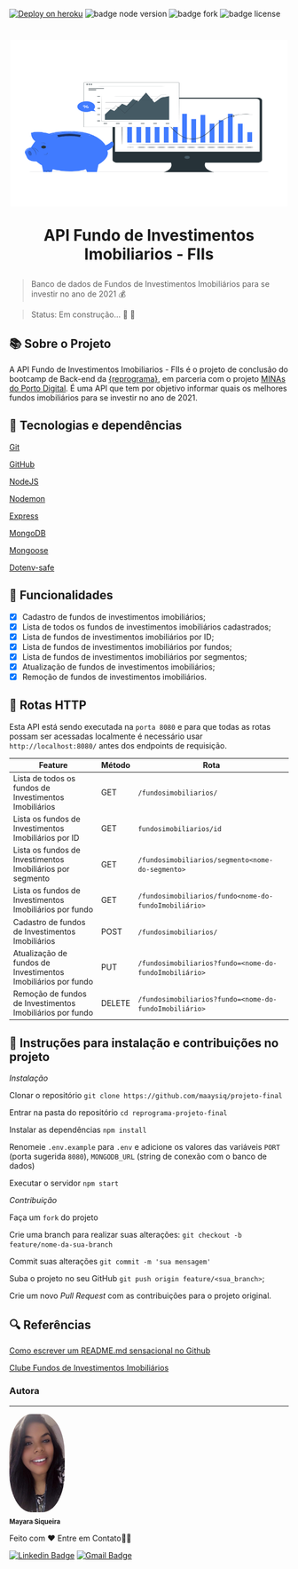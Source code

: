 [![Deploy on heroku](https://img.shields.io/badge/deploy-heroku.com-blueviolet)](https://projeto-fundos-imobiliarios.herokuapp.com/) 
![badge node version](https://img.shields.io/badge/node-v12.18.3-brightgreen)
![badge fork](https://img.shields.io/github/forks/maaysiq/projeto-final?style=social)
![badge license](https://img.shields.io/github/license/maaysiq/projeto-final?style=social)


<h1 align="center">
  <img src="imagens/Finance.gif" alt="Homem planejando" width="500" height="300">
  <p align="center">API Fundo de Investimentos Imobiliarios - FIIs<p>
</h1>

> Banco de dados de Fundos de Investimentos Imobiliários para se investir no ano de 2021 💰

> Status: Em construção... 🚧 👷  

 ## 📚 **Sobre o Projeto**

 A API Fundo de Investimentos Imobiliarios - FIIs é o projeto de conclusão do bootcamp de Back-end da [{reprograma}](https://reprograma.com.br/), em parceria com o projeto [ MINAs do Porto Digital](https://www.portodigital.org/capital-humano/iniciativas-para-a-diversidade/mulheres-em-inovacao-negocios-e-artes-minas). É uma API que tem por objetivo informar quais os melhores fundos imobiliários para se investir no ano de 2021.




 ## 🚀 **Tecnologias e dependências**

 [Git](https://git-scm.com/)

 [GitHub](https://github.com/)

 [NodeJS](https://nodejs.org/pt-br/) 

 [Nodemon](https://www.npmjs.com/package/nodemon)

 [Express](https://expressjs.com/pt-br/)

 [MongoDB](https://www.mongodb.com/)

 [Mongoose](https://mongoosejs.com/)

 [Dotenv-safe](https://www.npmjs.com/package/dotenv-safe)

 
## 🔧 **Funcionalidades**

- [X] Cadastro de fundos de investimentos imobiliários;
- [X] Lista de todos os  fundos de investimentos imobiliários cadastrados;
- [X] Lista de fundos de investimentos imobiliários por ID;
- [X] Lista de fundos de investimentos imobiliários por fundos;
- [X] Lista de fundos de investimentos imobiliários por segmentos;
- [X] Atualização de fundos de investimentos imobiliários;
- [X] Remoção de fundos de investimentos imobiliários.

## 🎯 **Rotas HTTP**

Esta API está sendo executada na `porta 8080` e para que todas as rotas possam ser acessadas localmente é necessário usar `http://localhost:8080/` antes dos endpoints de requisição.


| Feature | Método | Rota |
|---------|--------|------|
| Lista de todos os fundos de Investimentos Imobiliários | GET | `/fundosimobiliarios/` |
| Lista os fundos de Investimentos Imobiliários por ID| GET | `fundosimobiliarios/id` |
| Lista os fundos de Investimentos Imobiliários por segmento| GET | `/fundosimobiliarios/segmento<nome-do-segmento>` |
| Lista os fundos de Investimentos Imobiliários por fundo| GET | `/fundosimobiliarios/fundo<nome-do-fundoImobiliário>` |
| Cadastro de fundos de Investimentos Imobiliários | POST | `/fundosimobiliarios/` |
| Atualização de fundos de Investimentos Imobiliários por fundo | PUT | `/fundosimobiliarios?fundo=<nome-do-fundoImobiliário>` |
| Remoção de fundos de Investimentos Imobiliários por fundo| DELETE | `/fundosimobiliarios?fundo=<nome-do-fundoImobiliário>` |


## 📌 **Instruções para instalação e contribuições no projeto**

*Instalação*

 Clonar o repositório
` git clone https://github.com/maaysiq/projeto-final `

Entrar na pasta do repositório
` cd reprograma-projeto-final `

 Instalar as dependências
 ` npm install `

 Renomeie `.env.example` para `.env` e adicione os valores das variáveis `PORT` (porta sugerida `8080`), `MONGODB_URL` (string de conexão com o banco de dados)

 Executar o servidor
 ` npm start `

*Contribuição*

Faça um `fork` do projeto 

Crie uma branch para realizar suas alterações: `git checkout -b feature/nome-da-sua-branch`

Commit suas alterações `git commit -m 'sua mensagem'`

Suba o projeto no seu GitHub `git push origin feature/<sua_branch>`;

 Crie um novo _Pull Request_ com as contribuições para o projeto original.

 ## 🔍 **Referências**


[Como escrever um README.md sensacional no Github](https://dev.to/reginadiana/como-escrever-um-readme-md-sensacional-no-github-4509#o-que-%C3%A9-o-readme)

[Clube Fundos de Investimentos Imobiliários](https://www.clubefii.com.br/)


### Autora
---

<a href="https://blog.rocketseat.com.br/author/thiago/">
 <img style="border-radius:40%;" src="imagens/ftomayara2.png" width="100px;" alt=""/>
 <br />
 <sub><b>Mayara Siqueira</b></sub></a>


 Feito com ❤️
 Entre em Contato👋🏽


[![Linkedin Badge](https://img.shields.io/badge/-Mayara-blue?style=flat-square&logo=Linkedin&logoColor=white&link=https://www.linkedin.com/in/may-siqueira/)](https://www.linkedin.com/in/may-siqueira/) 
[![Gmail Badge](https://img.shields.io/badge/-maay.siqueiraa@gmail.com-c14438?style=flat-square&logo=Gmail&logoColor=white&link=mailto:maay.siqueiraa@gmail.com)](mailto:maay.siqueiraa@gmail.com)
